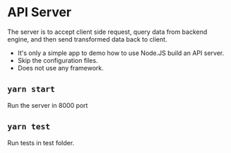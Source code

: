 # API Server

The server is to accept client side request, query data from backend engine, and then send  transformed data back to client.

- It's only a simple app to demo how to use Node.JS build an API server.
- Skip the configuration files.
- Does not use any framework.

## `yarn start`

Run the server in 8000 port

## `yarn test`

Run tests in test folder.
